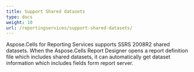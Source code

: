 ```yaml
---
title: Support Shared datasets
type: docs
weight: 10
url: /reportingservices/support-shared-datasets/
---
```


Aspose.Cells for Reporting Services supports SSRS 2008R2 shared datasets. When the Aspose.Cells Report Designer opens a report definition file which includes shared datasets, it can automatically get dataset information which includes fields form report server.
